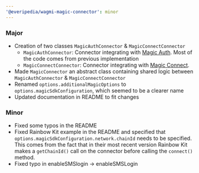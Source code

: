 ```yaml
---
'@everipedia/wagmi-magic-connector': minor
---
```


### Major

- Creation of two classes `MagicAuthConnector` & `MagicConnectConnector`
    - `MagicAuthConnector`: Connector integrating with [Magic Auth](https://magic.link/docs/auth/overview). Most of the code comes from previous implementation
    - `MagicConnectConnector`: Connector integrating with [Magic Connect](https://magic.link/docs/connect/overview).
- Made `MagicConnector` an abstract class containing shared logic between `MagicAuthConnector` & `MagicConnectConnector`
- Renamed `options.additionalMagicOptions` to `options.magicSdkConfiguration`, which seemed to be a clearer name
- Updated documentation in README to fit changes

### Minor

- Fixed some typos in the README
- Fixed Rainbow Kit example in the README and specified that `options.magicSdkConfiguration.network.chainId` needs to be specified. This comes from the fact that in their most recent version Rainbow Kit makes a `getChainId()` call on the connector before calling the `connect()` method.
- Fixed typo in enableSMSlogin -> enableSMSLogin
